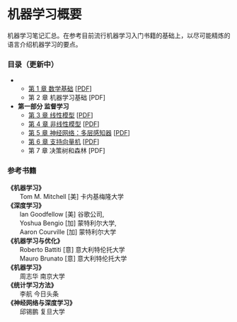 # 机器学习概要
机器学习笔记汇总。在参考目前流行机器学习入门书籍的基础上，以尽可能精炼的语言介绍机器学习的要点。

### 目录（更新中）

- 
  - [第 1 章 数学基础](https://jsksxs360.github.io/machine-learning-note/%E7%AC%AC%201%20%E7%AB%A0%20%E6%95%B0%E5%AD%A6%E5%9F%BA%E7%A1%80/%E7%AC%AC%201%20%E7%AB%A0%20%E6%95%B0%E5%AD%A6%E5%9F%BA%E7%A1%80.html) [[PDF](https://github.com/jsksxs360/machine-learning-note/blob/master/%E7%AC%AC%201%20%E7%AB%A0%20%E6%95%B0%E5%AD%A6%E5%9F%BA%E7%A1%80/%E7%AC%AC%201%20%E7%AB%A0%20%E6%95%B0%E5%AD%A6%E5%9F%BA%E7%A1%80.pdf)]
  - 第 2 章 机器学习基础 [PDF]
- **第一部分 监督学习**
  - [第 3 章 线性模型](https://jsksxs360.github.io/machine-learning-note/%E7%AC%AC%203%20%E7%AB%A0%20%E7%BA%BF%E6%80%A7%E6%A8%A1%E5%9E%8B/%E7%AC%AC%203%20%E7%AB%A0%20%E7%BA%BF%E6%80%A7%E6%A8%A1%E5%9E%8B.html) [[PDF](https://github.com/jsksxs360/machine-learning-note/blob/master/%E7%AC%AC%203%20%E7%AB%A0%20%E7%BA%BF%E6%80%A7%E6%A8%A1%E5%9E%8B/%E7%AC%AC%203%20%E7%AB%A0%20%E7%BA%BF%E6%80%A7%E6%A8%A1%E5%9E%8B.pdf)]
  - [第 4 章 非线性模型](https://jsksxs360.github.io/machine-learning-note/%E7%AC%AC%204%20%E7%AB%A0%20%E9%9D%9E%E7%BA%BF%E6%80%A7%E6%A8%A1%E5%9E%8B/%E7%AC%AC%204%20%E7%AB%A0%20%E9%9D%9E%E7%BA%BF%E6%80%A7%E6%A8%A1%E5%9E%8B.html) [[PDF](https://github.com/jsksxs360/machine-learning-note/blob/master/%E7%AC%AC%204%20%E7%AB%A0%20%E9%9D%9E%E7%BA%BF%E6%80%A7%E6%A8%A1%E5%9E%8B/%E7%AC%AC%204%20%E7%AB%A0%20%E9%9D%9E%E7%BA%BF%E6%80%A7%E6%A8%A1%E5%9E%8B.pdf)]
  - [第 5 章 神经网络：多层感知器](https://jsksxs360.github.io/machine-learning-note/%E7%AC%AC%205%20%E7%AB%A0%20%E7%A5%9E%E7%BB%8F%E7%BD%91%E7%BB%9C%EF%BC%9A%E5%A4%9A%E5%B1%82%E6%84%9F%E7%9F%A5%E5%99%A8/%E7%AC%AC%205%20%E7%AB%A0%20%E7%A5%9E%E7%BB%8F%E7%BD%91%E7%BB%9C%EF%BC%9A%E5%A4%9A%E5%B1%82%E6%84%9F%E7%9F%A5%E5%99%A8.html) [[PDF](https://github.com/jsksxs360/machine-learning-note/blob/master/%E7%AC%AC%205%20%E7%AB%A0%20%E7%A5%9E%E7%BB%8F%E7%BD%91%E7%BB%9C%EF%BC%9A%E5%A4%9A%E5%B1%82%E6%84%9F%E7%9F%A5%E5%99%A8/%E7%AC%AC%205%20%E7%AB%A0%20%E7%A5%9E%E7%BB%8F%E7%BD%91%E7%BB%9C%EF%BC%9A%E5%A4%9A%E5%B1%82%E6%84%9F%E7%9F%A5%E5%99%A8.pdf)]
  - [第 6 章 支持向量机](https://jsksxs360.github.io/machine-learning-note/%E7%AC%AC%206%20%E7%AB%A0%20%E6%94%AF%E6%8C%81%E5%90%91%E9%87%8F%E6%9C%BA/%E7%AC%AC%206%20%E7%AB%A0%20%E6%94%AF%E6%8C%81%E5%90%91%E9%87%8F%E6%9C%BA.html) [[PDF](https://github.com/jsksxs360/machine-learning-note/blob/master/%E7%AC%AC%206%20%E7%AB%A0%20%E6%94%AF%E6%8C%81%E5%90%91%E9%87%8F%E6%9C%BA/%E7%AC%AC%206%20%E7%AB%A0%20%E6%94%AF%E6%8C%81%E5%90%91%E9%87%8F%E6%9C%BA.pdf)]
  - 第 7 章 决策树和森林 [PDF]

### 参考书籍

**《机器学习》**      
&emsp;&emsp;Tom M. Mitchell [美] 卡内基梅隆大学  
**《深度学习》**    
&emsp;&emsp;lan Goodfellow [美] 谷歌公司,    
&emsp;&emsp;Yoshua Bengio [加] 蒙特利尔大学,   
&emsp;&emsp;Aaron Courville [加] 蒙特利尔大学  
**《机器学习与优化》**  
&emsp;&emsp;Roberto Battiti [意] 意大利特伦托大学  
&emsp;&emsp;Mauro Brunato [意] 意大利特伦托大学  
**《机器学习》**  
&emsp;&emsp;周志华 南京大学  
**《统计学习方法》**  
&emsp;&emsp;李航 今日头条  
**《神经网络与深度学习》**  
&emsp;&emsp;邱锡鹏 复旦大学

